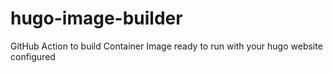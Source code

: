 # hugo-image-builder
GitHub Action to build Container Image ready to run with your hugo website configured
